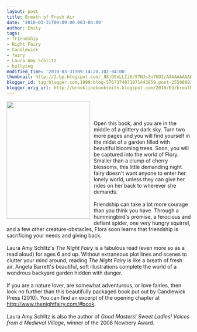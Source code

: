 ```yaml
---
layout: post
title: Breath of Fresh Air
date: '2010-03-31T09:09:00.003-04:00'
author: Emily
tags:
- friendship
- Night Fairy
- Candlewick
- fairy
- Laura Amy Schlitz
- bullying
modified_time: '2010-03-31T09:14:20.102-04:00'
thumbnail: http://2.bp.blogspot.com/_88jO9uLLIi8/S7NJsZn7UOI/AAAAAAAAABM/0OgW8OSF6Nw/s72-c/night+fairy.jpg
blogger_id: tag:blogger.com,1999:blog-5767374071871443859.post-2550888273917543593
blogger_orig_url: http://brooklinebooksmith.blogspot.com/2010/03/breath-of-fresh-air.html
---
```


<a onblur="try {parent.deselectBloggerImageGracefully();} catch(e) {}" href="http://2.bp.blogspot.com/_88jO9uLLIi8/S7NJsZn7UOI/AAAAAAAAABM/0OgW8OSF6Nw/s1600/night+fairy.jpg"><img style="margin: 0pt 10px 10px 0pt; float: left; cursor: pointer; width: 228px; height: 320px;" src="http://2.bp.blogspot.com/_88jO9uLLIi8/S7NJsZn7UOI/AAAAAAAAABM/0OgW8OSF6Nw/s320/night+fairy.jpg" alt="" id="BLOGGER_PHOTO_ID_5454784600817225954" border="0" /></a><br /><br /><br />Open this book, and you are in the middle of a glittery dark sky.  Turn two more pages and you will find yourself in the midst of a garden filled with beautiful blooming trees.  Soon, you will be captured into the world of Flory.  Smaller than a clump of cherry blossoms, this little demanding night fairy doesn't want anyone to enter her lonely world, unless they can give her rides on her back to wherever she demands. <br /><br />Friendship can take a lot more courage than you think you have.  Through a hummingbird's promise, a ferocious and defiant spider, one very hungry squirrel, and a few other creature-obstacles, Flora soon learns that friendship is sacrificing your needs and giving back.<br /><br />Laura Amy Schlitz's <span style="font-style: italic;">The Night Fairy</span> is a fabulous read (even more so as a read aloud) for ages 6 and up.  Without extraneous plot lines and scenes to clutter your mind around, reading<span style="font-style: italic;"> The Night Fairy</span> is like a breath of fresh air. Angela Barrett's beautiful, soft illustrations complete the world of a wondrous backyard garden hidden with danger.<br /><br />If you are a nature lover, are somewhat adventurous, or love fairies, then look no further than this beautifully packaged book put out by Candlewick Press (2010).  You can find an excerpt of the opening chapter at http://www.thenightfairy.com/#book. <br /><br />Laura Amy Schlitz is also the author of <span style="font-style: italic;">Good Masters! Sweet Ladies! Voices from a Medieval Village</span>, winner of the 2008 Newbery Award.